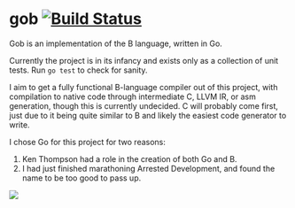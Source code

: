 # gob [![Build Status](https://travis-ci.org/boredomist/gob.png?branch=master)](undefined)

Gob is an implementation of the B language, written in Go.

Currently the project is in its infancy and exists only as a
collection of unit tests. Run `go test` to check for sanity.

I aim to get a fully functional B-language compiler out of this
project, with compilation to native code through intermediate C, LLVM
IR, or asm generation, though this is currently undecided. C will
probably come first, just due to it being quite similar to B and
likely the easiest code generator to write.

I chose Go for this project for two reasons:

1. Ken Thompson had a role in the creation of both Go and B.
2. I had just finished marathoning Arrested Development, and found the
name to be too good to pass up.

![](http://i.imgur.com/M7nJp.png)
